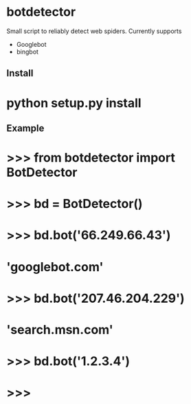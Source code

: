 botdetector
===========

Small script to reliably detect web spiders. Currently supports

  * Googlebot
  * bingbot


Install
-------

# python setup.py install


Example
-------

# >>> from botdetector import BotDetector
# >>> bd = BotDetector()
# >>> bd.bot('66.249.66.43')
# 'googlebot.com'
# >>> bd.bot('207.46.204.229')
# 'search.msn.com'
# >>> bd.bot('1.2.3.4')
# >>>
